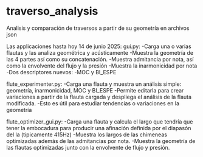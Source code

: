 # traverso_analysis
Analisis y comparación de traversos a partir de su geometría en archivos json

Las applicaciones hasta hoy 14 de junio 2025:
gui.py: 
-Carga una o varias flautas y las analiza geométrica y acústicamente
-Muestra la geometría de las 4 partes así como su concatenación.
-Muestra admitancia por nota, así como la envolvente del flujo y la presión
-Muestra la inarmonicidad por nota
-Dos descriptores nuevos:
    -MOC y BI_ESPE


flute_experimenter.py:
-Carga una flauta y muestra un análisis simple: geometría, inarmonicidad, MOC y BI_ESPE
-Permite editarla para crear variaciones a partir de la flauta cargada y despliega el análisis de la flauta modificada.
-Esto es útil para estudiar tendencias o variaciones en la geometría


flute_optimizer_gui.py:
-Carga una flauta y calcula el largo que tendría que tener la embocadura para producir una afinación definida por el diapasón del la (tipicamente 415Hz)
-Muestra los largos de las chimeneas optimizadas además de las admitancias por nota.
-Muestra la geometría de las flautas optimizadas junto con la envolvente de flujo y presión.